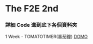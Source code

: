 # The F2E 2nd

### 詳細 Code 進到底下各個資料夾

1 Week - TOMATOTIMER(番茄鐘) <a href="https://rexhung0302.github.io/The-F2E-Challenge/tomatoTimer/dist/index.html#/index">DOMO</a>